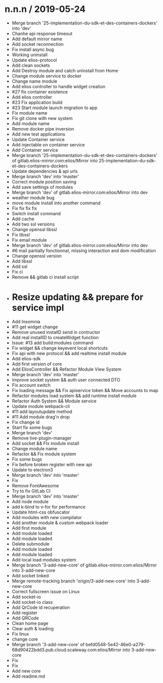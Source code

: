 
n.n.n / 2019-05-24
==================

  * Merge branch '25-implementation-du-sdk-et-des-containers-dockers' into 'dev'
  * Chanhe api response timeout
  * Add default mirror name
  * Add socket reconnection
  * Fix install async bug
  * Working uninstall
  * Update elios-protocol
  * Add clean sockets
  * Add Destroy module and catch uninstall from Home
  * Change module service to docker
  * Change name module
  * Add elios controller to handle widget creation
  * #27 fix container existence
  * Add elios controller
  * #23 Fix application build
  * #23 Start module launch migration to app
  * Fix module name
  * Fix git clone with new system
  * Add module name
  * Remove docker pipe inversion
  * Add new test applications
  * Update Container service
  * Add injectable on container service
  * Add Container service
  * Merge branch '25-implementation-du-sdk-et-des-containers-dockers' of gitlab.elios-mirror.com:elios/Mirror into 25-implementation-du-sdk-et-des-containers-dockers
  * Update dependencies & api urls
  * Merge branch 'dev' into 'master'
  * Correct module position saving
  * Add save settings of modules
  * Merge branch 'dev' of gitlab.elios-mirror.com:elios/Mirror into dev
  * weather module bug
  * move module install into another command
  * Fix fix fix fix
  * Switch install command
  * Add cache
  * Add two ssl versions
  * Change openssl libssl
  * Fix libssl
  * Fix email module
  * Merge branch 'dev' of gitlab.elios-mirror.com:elios/Mirror into dev
  * #6 mail partially fonctionnal, missing interaction and dom modification
  * Change openssl version
  * Add libssl
  * Add ssl
  * Fix ci
  * Remove && gitlab ci install script
  * # Resize updating && prepare for service impl
  * Add Insomnia
  * #11 get widget change
  * Remove unused installD send in contructor
  * Add real installID to createWidget function
  * Issue: #13 add build:modules command
  * Fix widget && change keyevent local shortcuts
  * Fix api with new protocol && add realtime install module
  * Add elios-sdk
  * Add first version of core
  * Add EliosController && Refactor Module View System
  * Merge branch 'dev' into 'master'
  * Improve socket system && auth user connected DTO
  * Fix account switch
  * Fix loading message && Fix apiservice token && Move accounts to map
  * Refactor modules load system && add runtime install module
  * Refactor Auth System && Module service
  * Update module webpack-cli
  * #11 add layoutupdate method
  * #11 Add module drag'n drop
  * Fix change id
  * Start fix some bugs
  * Merge branch 'dev'
  * Remove live-plugin-manager
  * Add socket && FIx module install
  * Change module name
  * Refactor && Fix module system
  * Fix some bugs
  * Fix before broken register with new api
  * Update to electron3
  * Merge branch 'dev' into 'master'
  * Fix
  * Remove FontAwesome
  * Try to fix GitLab CI
  * Merge branch 'dev' into 'master'
  * Add node module
  * add k-bind to v-for for performance
  * Update html-css obfuscator
  * Add modules with new compilator
  * Add another module & custom webpack loader
  * Add first module
  * Add module loaded
  * Add module loaded
  * Delete submodule
  * Add module loaded
  * Add module loaded
  * Add local load modules system
  * Merge branch '3-add-new-core' of gitlab.elios-mirror.com:elios/Mirror into 3-add-new-core
  * Add socket linked
  * Merge remote-tracking branch 'origin/3-add-new-core' into 3-add-new-core
  * Correct fullscreen issue on Linux
  * Add socket-io
  * Add socket-io class
  * Add QrCode id recuperation
  * Add register
  * Add QRCode
  * Clean home page
  * Clear auth & loading
  * Fix linux
  * change core
  * Merge branch '3-add-new-core' of befd0548-5e42-46e0-a279-68d90422bdd3.pub.cloud.scaleway.com:elios/Mirror into 3-add-new-core
  * Fix
  * Fix
  * Add new core
  * Add readme.md
